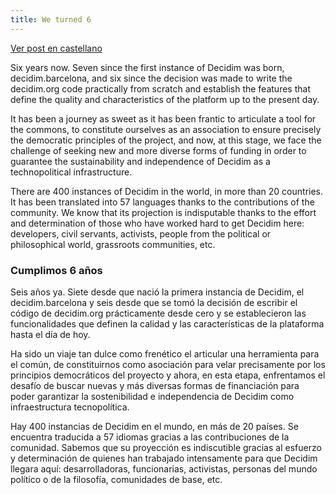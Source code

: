 ```yaml
---
title: We turned 6
---
```

[Ver post en castellano](/blog/2022-02-01-decidim-celebrates-5-years-as-a-key-infrastructure-for-citizen-participation/#cast)

Six years now. Seven since the first instance of Decidim was born, decidim.barcelona, and six since the decision was made to write the decidim.org code practically from scratch and establish the features that define the quality and characteristics of the platform up to the present day.

It has been a journey as sweet as it has been frantic to articulate a tool for the commons, to constitute ourselves as an association to ensure precisely the democratic principles of the project, and now, at this stage, we face the challenge of seeking new and more diverse forms of funding in order to guarantee the sustainability and independence of Decidim as a technopolitical infrastructure.

There are 400 instances of Decidim in the world, in more than 20 countries. It has been translated into 57 languages thanks to the contributions of the community. We know that its projection is indisputable thanks to the effort and determination of those who have worked hard to get Decidim here: developers, civil servants, activists, people from the political or philosophical world, grassroots communities, etc.

### <a name="cast"></a>Cumplimos 6 años

Seis años ya. Siete desde que nació la primera instancia de Decidim, el decidim.barcelona y seis desde que se tomó la decisión de escribir el código de decidim.org prácticamente desde cero y se establecieron las funcionalidades que definen la calidad y las características de la plataforma hasta el día de hoy.

Ha sido un viaje tan dulce como frenético el articular una herramienta para el común, de constituirnos como asociación para velar precisamente por los principios democráticos del proyecto y ahora, en esta etapa, enfrentamos el desafío de buscar nuevas y más diversas formas de financiación para poder garantizar la sostenibilidad e independencia de Decidim como infraestructura tecnopolítica.

Hay 400 instancias de Decidim en el mundo, en más de 20 países. Se encuentra traducida a 57 idiomas gracias a las contribuciones de la comunidad. Sabemos que su proyección es indiscutible gracias al esfuerzo y determinación de quienes han trabajado intensamente para que Decidim llegara aquí: desarrolladoras, funcionarias, activistas, personas del mundo político o de la filosofía, comunidades de base, etc.